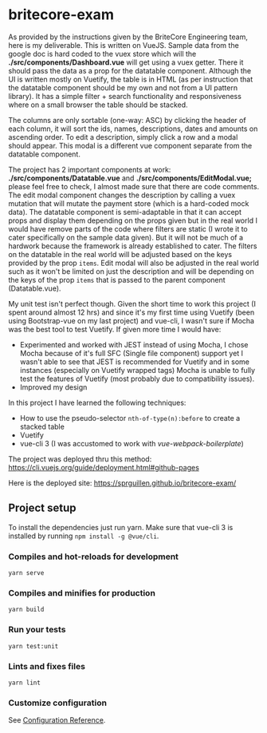 # britecore-exam

As provided by the instructions given by the BriteCore Engineering team, here is my deliverable. 
This is written on VueJS. Sample data from the google doc is hard coded to the vuex store which
will the **./src/components/Dashboard.vue** will get using a vuex getter. 
There it should pass the data as a prop for the datatable component. Although the UI is written
mostly on Vuetify, the table is in HTML (as per instruction that the datatable component should
be my own and not from a UI pattern library). It has a simple filter + search functionality 
and responsiveness where on a small browser the table should be stacked. 

The columns are only sortable (one-way: ASC) by clicking the header of each column, it will sort the 
ids, names, descriptions, dates and amounts on ascending order. To edit a description, simply 
click a row and a modal should appear. This modal is a different vue component separate 
from the datatable component.

The project has 2 important components at work: **./src/components/Datatable.vue** and 
**./src/components/EditModal.vue;** please feel free to check, I almost made sure that there are code 
comments. The edit modal component changes the description by calling a vuex mutation that will mutate
the payment store (which is a hard-coded mock data). The datatable component is
semi-adaptable in that it can accept props and display them depending on the props given but in the
real world I would have remove parts of the code where filters are static (I wrote it to cater
specifically on the sample data given). But it will not be much of a hardwork because the framework
is already established to cater. The filters on the datatable in the real world will be adjusted based
on the keys provided by the prop ```items```. Edit modal will also be adjusted in the real world such
as it won't be limited on just the description and will be depending on the keys of the prop ```items```
that is passed to the parent component (Datatable.vue).


My unit test isn't perfect though. Given the short time to work this project (I spent around almost 12 hrs) 
and since it's my first time using Vuetify (been using Bootstrap-vue on my last project) and vue-cli, I wasn't sure
if Mocha was the best tool to test Vuetify. If given more time I would have:

- Experimented and worked with JEST instead of using Mocha, I chose Mocha because of it's full SFC
(Single file component) support yet I wasn't able to see that JEST is recommended for Vuetify and
in some instances (especially on Vuetify wrapped tags) Mocha is unable to fully test the features
of Vuetify (most probably due to compatibility issues).
- Improved my design

In this project I have learned the following techniques:
- How to use the pseudo-selector ```nth-of-type(n):before``` to create a stacked table
- Vuetify
- vue-cli 3 (I was accustomed to work with *vue-webpack-boilerplate*)

The project was deployed thru this method: https://cli.vuejs.org/guide/deployment.html#github-pages

Here is the deployed site: https://sprguillen.github.io/britecore-exam/

## Project setup

To install the dependencies just run yarn. Make sure that vue-cli 3 is installed by running ```npm install -g @vue/cli```.


### Compiles and hot-reloads for development
```
yarn serve
```

### Compiles and minifies for production
```
yarn build
```

### Run your tests
```
yarn test:unit
```

### Lints and fixes files
```
yarn lint
```

### Customize configuration
See [Configuration Reference](https://cli.vuejs.org/config/).
